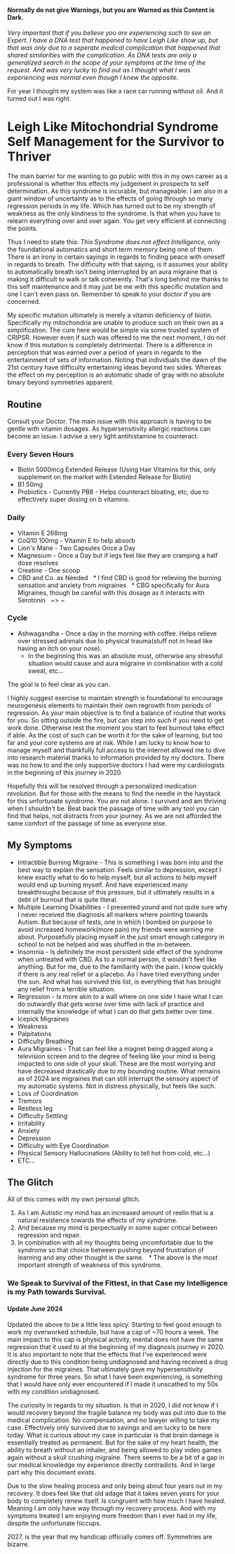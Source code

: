 #### Normally do not give Warnings, but you are Warned as this Content is Dark.
*Very important that if you believe you are experiencing such to see an Expert. I have a DNA test that happened to have Leigh Like show up, but that was only due to a seperate medical complication that happened that shared similarities with the complication. As DNA tests are only a generalized search in the scope of your symptoms at the time of the request. And was very lucky to find out as I thought what I was experiencing was normal even though I knew the opposite.*

For year I thought my system was like a race car running without oil. And it turned out I was right.

# Leigh Like Mitochondrial Syndrome Self Management for the Survivor to Thriver
The main barrier for me wanting to go public with this in my own career as a professional is whether this effects my judgement in prospects to self determination. As this syndrome is incurable, but manageable. I am also in a giant window of uncertainty as to the effects of going through so many regression periods in my life. Which has turned out to be my strength of weakness as the only kindness to the syndrome. Is that when you have to relearn everything over and over again. You get very efficient at connecting the points.

Thus I need to state this: *This Syndrome does not effect Intelligence,* only the foundational automatics and short term memory being one of them. There is an irony in certain sayings in regards to finding peace with oneself in regards to breath. The difficulty with that saying, is it assumes your ability to automatically breath isn't being interrupted by an aura migraine that is making it difficult to walk or talk coherently. That's long behind me thanks to this self maintenance and it may just be me with this specific mutation and one I can't even pass on. Remember to speak to your doctor if you are concerned.

My specific mutation ultimately is merely a vitamin deficiency of biotin. Specifically my mitochondria are unable to produce such on their own as a simplification. The cure here would be simple via some trusted system of CRIPSR. However even if such was offered to me the next moment, I do not know if this mutation is completely detrimental. There is a difference in perception that was earned over a period of years in regards to the entertainment of sets of information. Noting that individuals the dawn of the 21st century have difficulty entertaining ideas beyond two sides. Whereas the effect on my perception is an automatic shade of gray with no absolute binary beyond symmetries apparent.

## Routine
Consult your Doctor. The main issue with this approach is having to be gentle with vitamin dosages. As hypersensitivity allergic reactions can become an issue. I advise a very light antihistamine to counteract.

### Every Seven Hours
* Biotin 5000mcg Extended Release (Using Hair Vitamins for this, only supplement on the market with Extended Release for Biotin)
* B1 50mg
* Probiotics - Currently PB8 - Helps counteract bloating, etc, due to effectively super dosing on b vitamins.
### Daily
* Vitamin E 268mg
* CoQ10 100mg - Vitamin E to help absorb
* Lion's Mane - Two Capsules Once a Day
* Magnesium - Once a Day but if legs feel like they are cramping a half dose resolves
* Creatine - One scoop
* CBD and Co. as Needed
  * I find CBD is good for relieving the burning sensation and anxiety from migraines
  * CBG specifically for Aura Migraines, though be careful with this dosage as it interacts with Serotonin
  ~> ~
### Cycle
* Ashwagandha - Once a day in the morning with coffee. Helps relieve over stressed adrenals due to physical trauma(stuff not in head like having an itch on your nose).
  * In the beginning this was an absolute must, otherwise any stressful situation would cause and aura migraine in combination with a cold sweat, etc...

The goal is to feel clear as you can.

I highly suggest exercise to maintain strength is foundational to encourage neurogenesis elements to maintain their own regrowth from periods of regression. As your main objective is to find a balance of routine that works for you. So sitting outside the fire, but can step into such if you need to get work done. Otherwise rest the moment you start to feel burnout take effect if able. As the cost of such can be worth it for the sake of learning, but too far and your core systems are at risk. While I am lucky to know how to manage myself and thankfully full access to the internet allowed me to dive into research material thanks to information provided by my doctors. There was no how to and the only supportive doctors I had were my cardiologists in the beginning of this journey in 2020.

Hopefully this will be resolved through a personalized medication revolution. But for those with the means to find the needle in the haystack for this unfortunate syndrome. You are not alone. I survived and am thriving when I shouldn't be. Beat back the passage of time with any tool you can find that helps, not distracts from your journey. As we are not afforded the same comfort of the passage of time as everyone else.

## My Symptoms
* Intractible Burning Migraine - This is something I was born into and the best way to explain the sensation. Feels similar to depression, except I knew exactly what to do to help myself, but all actions to help myself would end up burning myself. And have experienced many breakthroughs because of this pressure, but it ultimately results in a debt of burnout that is quite literal.
* Multiple Learning Disabilities - I presented yound and not quite sure why I never received the diagnosis all markers where pointing towards Autism. But because of tests, one in which I bombed on purpose to avoid increased homework(more pain) my friends were warning me about. Purposefully placing myself in the just smart enough category in school to not be helped and was shuffled in the in-between.
* Insomnia - Is definitely the most persistent side effect of the syndrome when untreated with CBD. As to a normal person, it wouldn't feel like anything. But for me, due to the familiarity with the pain. I know quickly if there is any real relief or a placebo. As I have tried everything under the sun. And what has survived this list, is everything that has brought any relief from a terrible situation.
* Regression - Is more akin to a wall where on one side I have what I can do outwardly that gets worse over time with lack of practice and internally the knowledge of what I can do that gets better over time.
* Icepick Migraines
* Weakness
* Palpitations
* Difficulty Breathing
* Aura Migraines - That can feel like a magnet being dragged along a television screen and to the degree of feeling like your mind is being impacted to one side of your skull. These are the most worrying and have decreased drastically due to my bounding routine. What remains as of 2024 are migraines that can still interrupt the sensory aspect of my automatic systems. Not in distress physically, but feels like such.
* Loss of Coordination
* Tremors
* Restless leg
* Difficulty Settling
* Irritability
* Anxiety
* Depression
* Difficulty with Eye Coordination
* Physical Sensory Hallucinations (Ability to tell hot from cold, etc...)
* ETC...

## The Glitch
All of this comes with my own personal glitch.
1. As I am Autistic my mind has an increased amount of reelin that is a natural resistence towards the effects of my syndrome.
2. And because my mind is perpectually in some super critical between regression and repair.
3. In combination with all my thoughts being uncomfortable due to the syndrome so that choice between pushing beyond frustration of learning and any other thought is the same.
  * The above is the most important strength of weakness of this syndrome.

### We Speak to Survival of the Fittest, in that Case my Intelligence is my Path towards Survival.
#### Update June 2024
Updated the above to be a little less spicy. Starting to feel good enough to work my overworked schedule, but have a cap of ~70 hours a week. The main impact to this cap is physical activity, mental does not have the same regression that it used to at the beginning of my diagnosis journey in 2020. It is also important to note that the effects that I've experienced were directly due to this condition being undiagnosed and having received a drug injection for the migraines. That ultimately gave my hypersensitivity syndrome for three years. So what I have been experiencing, is something that I would have only ever encountered if I made it unscathed to my 50s with my condition undiagnosed.

The curiosity in regards to my situation. Is that in 2020, I did not know if I would recovery beyond the fragile balance my body was put into due to the medical complication. No compensation, and no lawyer willing to take my case. Effectively only survived due to savings and am lucky to be here today. What is curious about my case in particular is that brain damage is essentially treated as permanent. But for the sake of my heart health, the ability to breath without an inhaler, and being allowed to play video games again without a skull crushing migraine. There seems to be a bit of a gap in our medical knowledge my experience directly contradicts. And in large part why this document exists.

Due to the slow healing process and only being about four years out in my recovery. It does feel like that old adage that it takes seven years for your body to completely renew itself. Is congruent with how much I have healed. Meaning I am only have way through my recovery process. And with my symptoms treated I am enjoying more freedom than I ever had in my life, despite the unfortunate hiccups.

2027, is the year that my handicap officially comes off. Symmetries are bizarre.